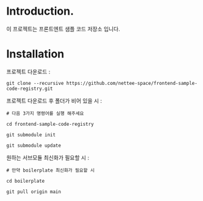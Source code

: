 # Introduction.

이 프로젝트는 프론트엔트 샘플 코드 저장소 입니다.

# Installation

프로젝트 다운로드 :

```
git clone --recursive https://github.com/nettee-space/frontend-sample-code-registry.git

```

프로젝트 다운로드 후 폴더가 비어 있을 시 :

```
# 다음 3가지 명령어를 실행 해주세요

cd frontend-sample-code-registry

git submodule init

git submodule update

```
원하는 서브모듈 최신화가 필요할 시 :

```
# 만약 boilerplate 최신화가 필요할 시

cd boilerplate

git pull origin main 

```
